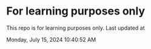 # For learning purposes only
This repo is for learning purposes only.
Last updated at

Monday, July 15, 2024 10:40:52 AM

